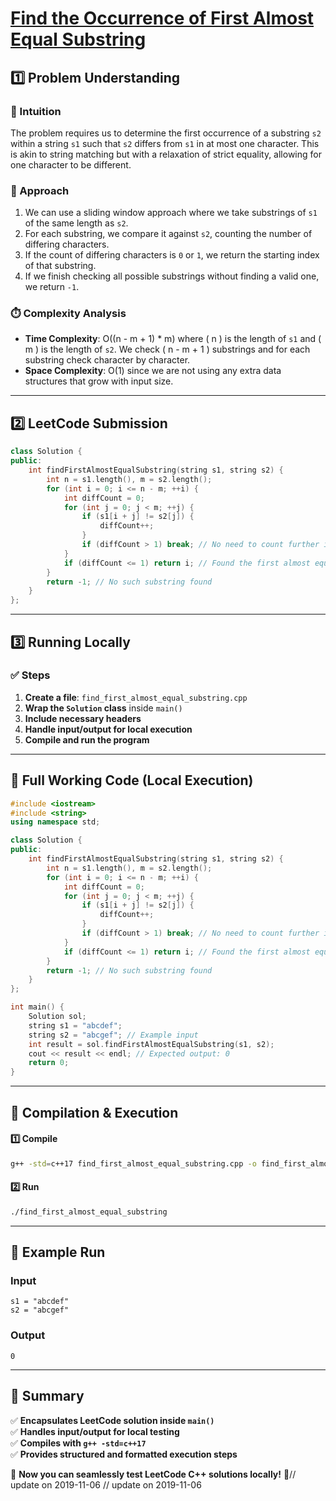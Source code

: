 # **[Find the Occurrence of First Almost Equal Substring](https://leetcode.com/problems/find-the-occurrence-of-first-almost-equal-substring/description/)**  

## **1️⃣ Problem Understanding**  
### **📌 Intuition**  
The problem requires us to determine the first occurrence of a substring `s2` within a string `s1` such that `s2` differs from `s1` in at most one character. This is akin to string matching but with a relaxation of strict equality, allowing for one character to be different.

### **🚀 Approach**  
1. We can use a sliding window approach where we take substrings of `s1` of the same length as `s2`.
2. For each substring, we compare it against `s2`, counting the number of differing characters.
3. If the count of differing characters is `0` or `1`, we return the starting index of that substring.
4. If we finish checking all possible substrings without finding a valid one, we return `-1`.

### **⏱️ Complexity Analysis**  
- **Time Complexity**: O((n - m + 1) * m) where \( n \) is the length of `s1` and \( m \) is the length of `s2`. We check \( n - m + 1 \) substrings and for each substring check character by character.
- **Space Complexity**: O(1) since we are not using any extra data structures that grow with input size.

---  

## **2️⃣ LeetCode Submission**  
```cpp
class Solution {
public:
    int findFirstAlmostEqualSubstring(string s1, string s2) {
        int n = s1.length(), m = s2.length();
        for (int i = 0; i <= n - m; ++i) {
            int diffCount = 0;
            for (int j = 0; j < m; ++j) {
                if (s1[i + j] != s2[j]) {
                    diffCount++;
                }
                if (diffCount > 1) break; // No need to count further if differences exceed 1
            }
            if (diffCount <= 1) return i; // Found the first almost equal substring
        }
        return -1; // No such substring found
    }
};  
```  

---  

## **3️⃣ Running Locally**  
### **✅ Steps**  
1. **Create a file**: `find_first_almost_equal_substring.cpp`  
2. **Wrap the `Solution` class** inside `main()`  
3. **Include necessary headers**  
4. **Handle input/output for local execution**  
5. **Compile and run the program**  

---  

## **📝 Full Working Code (Local Execution)**  
```cpp
#include <iostream>
#include <string>
using namespace std;

class Solution {
public:
    int findFirstAlmostEqualSubstring(string s1, string s2) {
        int n = s1.length(), m = s2.length();
        for (int i = 0; i <= n - m; ++i) {
            int diffCount = 0;
            for (int j = 0; j < m; ++j) {
                if (s1[i + j] != s2[j]) {
                    diffCount++;
                }
                if (diffCount > 1) break; // No need to count further if differences exceed 1
            }
            if (diffCount <= 1) return i; // Found the first almost equal substring
        }
        return -1; // No such substring found
    }
};

int main() {
    Solution sol;
    string s1 = "abcdef";
    string s2 = "abcgef"; // Example input
    int result = sol.findFirstAlmostEqualSubstring(s1, s2);
    cout << result << endl; // Expected output: 0
    return 0;
}
```  

---  

## **🔧 Compilation & Execution**  
#### **1️⃣ Compile**  
```bash
g++ -std=c++17 find_first_almost_equal_substring.cpp -o find_first_almost_equal_substring
```  

#### **2️⃣ Run**  
```bash
./find_first_almost_equal_substring
```  

---  

## **🎯 Example Run**  
### **Input**  
```
s1 = "abcdef"
s2 = "abcgef"
```  
### **Output**  
```
0
```  

---  

## **📌 Summary**  
✅ **Encapsulates LeetCode solution inside `main()`**  
✅ **Handles input/output for local testing**  
✅ **Compiles with `g++ -std=c++17`**  
✅ **Provides structured and formatted execution steps**  

🚀 **Now you can seamlessly test LeetCode C++ solutions locally!** 🚀// update on 2019-11-06
// update on 2019-11-06
